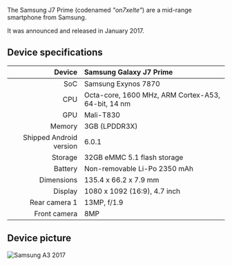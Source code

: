The Samsung J7 Prime (codenamed _"on7xelte"_) are a mid-range smartphone from Samsung.

It was announced and released in January 2017.

## Device specifications

| Device       | Samsung Galaxy J7 Prime                          |
| -----------: | :----------------------------------------------    |
| SoC          | Samsung Exynos 7870                                |
| CPU          | Octa-core, 1600 MHz, ARM Cortex-A53, 64-bit, 14 nm |
| GPU          | Mali-T830                                          |
| Memory       | 3GB (LPDDR3X)                                      |
| Shipped Android version | 6.0.1                                   |
| Storage      | 32GB eMMC 5.1 flash storage                        |
| Battery      | Non-removable Li-Po 2350 mAh                       |
| Dimensions   | 135.4 x 66.2 x 7.9 mm                              |
| Display      | 1080 x 1092 (16:9), 4.7  inch                       |
| Rear camera 1 | 13MP, f/1.9                                       |
| Front camera  | 8MP                                               |

## Device picture

![Samsung A3 2017](https://www.maxmovil.com/media/catalog/product/cache/1/thumbnail/600x/17f82f742ffe127f42dca9de82fb58b1/c/o/comprar_samsung_galaxy_a3_2017_negro_2.jpg)
